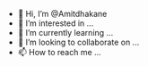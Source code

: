 - 👋 Hi, I’m @Amitdhakane
- 👀 I’m interested in ...
- 🌱 I’m currently learning ...
- 💞️ I’m looking to collaborate on ...
- 📫 How to reach me ...

<!---
Amitdhakane/Amitdhakane is a ✨ special ✨ repository because its `README.md` (this file) appears on your GitHub profile.
You can click the Preview link to take a look at your changes.
--->
